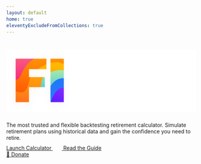 ```yaml
---
layout: default
home: true
eleventyExcludeFromCollections: true
---
```


<div class="home">
  <h1 class="home_title">
    <img src="/fi-calc-logo.png" alt="FI Calc" class="home_titleImg darkModeOnly" />
    <!-- <img src="/fi-calc-logo-light.png" alt="FI Calc" class="home_titleImg lightModeOnly" /> -->
  </h1>
  <div class="home_description">
    The most trusted and flexible backtesting retirement calculator. Simulate retirement plans using historical data and gain the confidence you need to retire.
  </div>
  <div class="home_ctas">
    <a href="https://calculator.ficalc.app" class="home_cta button home_launchCta">
      Launch Calculator
      <svg width="24" height="24" viewBox="0 0 24 24" fill="none" xmlns="http://www.w3.org/2000/svg">
        <path d="M14 5L21 12M21 12L14 19M21 12L3 12" stroke-width="2" stroke-linecap="round" stroke-linejoin="round"/>
      </svg>
    </a>
    <a
      href="/introduction/"
      class="home_cta button button-secondary home_learnMoreBtn">
      Read the Guide
    </a>
  </div>
  <div class="home_donateRow">
  <a
    href="https://gum.co/kgIVJ"
    target="_blank"
    rel="noopener noreferrer"
    class="button donateBtn">
    <span role="img" aria-label="Tada" class="donateBtn_img">
      🎉
    </span>
    Donate
  </a>
</div>
</div>
